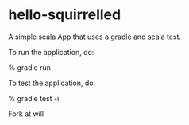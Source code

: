 hello-squirrelled
=================

A simple scala App that uses a gradle and scala test.

To run the application, do:

% gradle run 

To test the application, do: 

% gradle test -i

Fork at will



